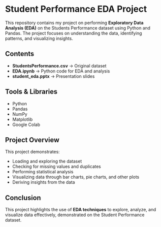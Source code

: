 # Student Performance EDA Project

This repository contains my project on performing **Exploratory Data Analysis (EDA)** on the Students Performance dataset using Python and Pandas. The project focuses on understanding the data, identifying patterns, and visualizing insights.

## Contents
- **StudentsPerformance.csv** → Original dataset  
- **EDA.ipynb** → Python code for EDA and analysis  
- **student_eda.pptx** → Presentation slides  

## Tools & Libraries
- Python  
- Pandas  
- NumPy  
- Matplotlib 
- Google Colab 

## Project Overview
This project demonstrates:
- Loading and exploring the dataset  
- Checking for missing values and duplicates  
- Performing statistical analysis  
- Visualizing data through bar charts, pie charts, and other plots  
- Deriving insights from the data  

## Conclusion
This project highlights the use of **EDA techniques** to explore, analyze, and visualize data effectively, demonstrated on the Student Performance dataset.


